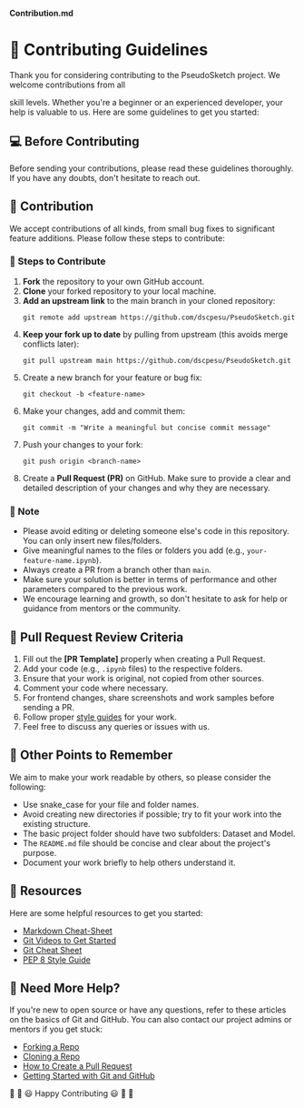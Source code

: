 **Contribution.md**

# 🎇 Contributing Guidelines

Thank you for considering contributing to the PseudoSketch project. We welcome contributions from all

skill levels. Whether you're a beginner or an experienced developer, your help is valuable to us. Here are some guidelines to get you started:

## 💻 Before Contributing

Before sending your contributions, please read these guidelines thoroughly. If you have any doubts, don't hesitate to reach out.

## 🙌 Contribution

We accept contributions of all kinds, from small bug fixes to significant feature additions. Please follow these steps to contribute:

### 🔖 Steps to Contribute

1. **Fork** the repository to your own GitHub account.
2. **Clone** your forked repository to your local machine.
3. **Add an upstream link** to the main branch in your cloned repository:
   ```
   git remote add upstream https://github.com/dscpesu/PseudoSketch.git
   ```
4. **Keep your fork up to date** by pulling from upstream (this avoids merge conflicts later):
   ```
   git pull upstream main https://github.com/dscpesu/PseudoSketch.git
   ```
5. Create a new branch for your feature or bug fix:
   ```
   git checkout -b <feature-name>
   ```
6. Make your changes, add and commit them:
   ```
   git commit -m "Write a meaningful but concise commit message"
   ```
7. Push your changes to your fork:
   ```
   git push origin <branch-name>
   ```
8. Create a **Pull Request (PR)** on GitHub. Make sure to provide a clear and detailed description of your changes and why they are necessary.

### 🔨 Note

- Please avoid editing or deleting someone else's code in this repository. You can only insert new files/folders.
- Give meaningful names to the files or folders you add (e.g., `your-feature-name.ipynb`).
- Always create a PR from a branch other than `main`.
- Make sure your solution is better in terms of performance and other parameters compared to the previous work.
- We encourage learning and growth, so don't hesitate to ask for help or guidance from mentors or the community.

## 🧲 Pull Request Review Criteria

1. Fill out the **[PR Template]** properly when creating a Pull Request.
2. Add your code (e.g., `.ipynb` files) to the respective folders.
3. Ensure that your work is original, not copied from other sources.
4. Comment your code where necessary.
5. For frontend changes, share screenshots and work samples before sending a PR.
6. Follow proper [style guides](https://google.github.io/styleguide/) for your work.
7. Feel free to discuss any queries or issues with us.

## 📍 Other Points to Remember

We aim to make your work readable by others, so please consider the following:

- Use snake_case for your file and folder names.
- Avoid creating new directories if possible; try to fit your work into the existing structure.
- The basic project folder should have two subfolders: Dataset and Model.
- The `README.md` file should be concise and clear about the project's purpose.
- Document your work briefly to help others understand it.

## 📖 Resources

Here are some helpful resources to get you started:

- [Markdown Cheat-Sheet](https://github.com/adam-p/markdown-here/wiki/Markdown-Cheatsheet)
- [Git Videos to Get Started](https://www.youtube.com/watch?v=xAAmje1H9YM&list=PLeo1K3hjS3usJuxZZUBdjAcilgfQHkRzW)
- [Git Cheat Sheet](https://www.atlassian.com/git/tutorials/atlassian-git-cheatsheet)
- [PEP 8 Style Guide](https://pep8.org/)

## 🤔 Need More Help?

If you're new to open source or have any questions, refer to these articles on the basics of Git and GitHub. You can also contact our project admins or mentors if you get stuck:

- [Forking a Repo](https://help.github.com/en/github/getting-started-with-github/fork-a-repo)
- [Cloning a Repo](https://help.github.com/en/desktop/contributing-to-projects/creating-an-issue-or-pull-request)
- [How to Create a Pull Request](https://opensource.com/article/19/7/create-pull-request-github)
- [Getting Started with Git and GitHub](https://towardsdatascience.com/getting-started-with-git-and-github-6fcd0f2d4ac6)

🎉 🎊 😃 Happy Contributing 😃 🎊 🎉

```

```
